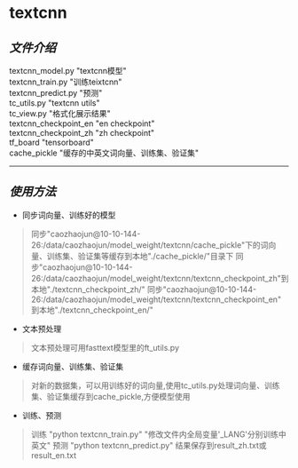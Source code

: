 # **textcnn**  <br>
## *文件介绍* <br>
textcnn_model.py "textcnn模型" <br>
textcnn_train.py "训练teixtcnn" <br>
textcnn_predict.py "预测" <br>
tc_utils.py "textcnn utils" <br>
tc_view.py "格式化展示结果" <br>
textcnn_checkpoint_en "en checkpoint" <br>
textcnn_checkpoint_zh "zh checkpoint" <br>
tf_board "tensorboard" <br>
cache_pickle "缓存的中英文词向量、训练集、验证集" <br>

----

## *使用方法* 
* 同步词向量、训练好的模型 <br>
> 同步"caozhaojun@10-10-144-26:/data/caozhaojun/model_weight/textcnn/cache_pickle"下的词向量、训练集、验证集等缓存到本地"./cache_pickle/"目录下 
> 同步"caozhaojun@10-10-144-26:/data/caozhaojun/model_weight/textcnn/textcnn_checkpoint_zh"到本地"./textcnn_checkpoint_zh/" 
> 同步"caozhaojun@10-10-144-26:/data/caozhaojun/model_weight/textcnn/textcnn_checkpoint_en"到本地"./textcnn_checkpoint_en/"
* 文本预处理 <br>
> 文本预处理可用fasttext模型里的ft\_utils.py
* 缓存词向量、训练集、验证集 <br>
> 对新的数据集，可以用训练好的词向量,使用tc\_utils.py处理词向量、训练集、验证集缓存到cache\_pickle,方便模型使用
* 训练、预测 <br>
> 训练 "python textcnn\_train.py" "修改文件内全局变量'\_LANG'分别训练中英文" 
> 预测 "python textcnn\_predict.py" 结果保存到result_zh.txt或result_en.txt 






